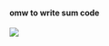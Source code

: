 #### omw to write sum code
<img src="https://media.giphy.com/media/v1.Y2lkPTc5MGI3NjExbmFybjU5dnRwZ3pjaWFmN3JuZDY2eDhtNm9udXZ6ZzVjaHFwa2JidCZlcD12MV9pbnRlcm5hbF9naWZfYnlfaWQmY3Q9Zw/8vznMJFViyp8mLy1xr/giphy-downsized.gif">

<!--
**Jufrench/Jufrench** is a ✨ _special_ ✨ repository because its `README.md` (this file) appears on your GitHub profile.

Here are some ideas to get you started:

- 🔭 I’m currently working on ...
- 🌱 I’m currently learning ...
- 👯 I’m looking to collaborate on ...
- 🤔 I’m looking for help with ...
- 💬 Ask me about ...
- 📫 How to reach me: ...
- 😄 Pronouns: ...
- ⚡ Fun fact: ...
-->
